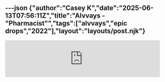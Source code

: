 ---json
{"author":"Casey K","date":"2025-06-13T07:56:11Z","title":"Alvvays - &#x22;Pharmacist&#x22;","tags":["alvvays","epic drops","2022"],"layout":"layouts/post.njk"}
---

<div style="max-width: 700px;"><div style="left: 0; width: 100%; height: 120px; position: relative;"><iframe src="https://bandcamp.com/EmbeddedPlayer/size=large/bgcol=ffffff/linkcol=333333/tracklist=false/artwork=small/track=2628480891/transparent=true/" style="top: 0; left: 0; width: 100%; height: 100%; position: absolute; border: 0;" allowfullscreen></iframe></div></div>
